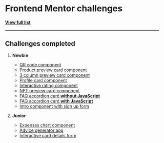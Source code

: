 # Frontend Mentor challenges

#### [View full list](https://loopchaves.github.io/challenges/)

---
## Challenges completed

1. **Newbie**
    - [QR code component](https://loopchaves.github.io/challenges?challenge=qr-code-component)
    - [Product preview card component](https://loopchaves.github.io/challenges?challenge=product-preview-card-component)
    - [3 column preview card component](https://loopchaves.github.io/challenges?challenge=3-column-preview-card-component)
    - [Profile card component](https://loopchaves.github.io/challenges?challenge=profile-card-component)
    - [Interactive rating component](https://loopchaves.github.io/challenges?challenge=interactive-rating-component)
    - [NFT preview card component](https://loopchaves.github.io/challenges?challenge=nft-preview-card-component)
    - [FAQ accordion card **without JavaScript**](https://loopchaves.github.io/challenges?challenge=faq-accordion-card-without-javascript)
    - [FAQ accordion card **with JavaScript**](https://loopchaves.github.io/challenges?challenge=faq-accordion-card-with-javascript)
    - [Intro component with sign up form](https://loopchaves.github.io/challenges?challenge=intro-component-with-signup-form)

2. **Junior**
    - [Expenses chart component](https://loopchaves.github.io/challenges?challenge=expenses-chart-component)
	- [Advice generator app](https://loopchaves.github.io/challenges?challenge=advice-generator-app)
	- [Interactive card details form](https://loopchaves.github.io/challenges?challenge=interactive-card-details-form)
